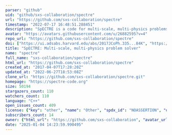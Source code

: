 ```yaml
---
parser: "github"
uid: "github/sxs-collaboration/spectre"
url: "https://github.com/sxs-collaboration/spectre"
timestamp: "2022-07-17 16:48:51.288451"
description: "SpECTRE is a code for multi-scale, multi-physics problems in astrophysics and gravitational physics."
avatar: "https://avatars.githubusercontent.com/u/26882595?v=4"
repo_url: "https://github.com/sxs-collaboration/spectre"
doi: ["https://ui.adsabs.harvard.edu/abs/2017JCoPh.335...84K", "https://ui.adsabs.harvard.edu/abs/2022ascl.soft04012D/abstract"]
title: "SpECTRE: Multi-scale, multi-physics problem solver"
name: "spectre"
full_name: "sxs-collaboration/spectre"
html_url: "https://github.com/sxs-collaboration/spectre"
created_at: "2017-04-07T17:28:20Z"
updated_at: "2022-06-27T18:53:08Z"
clone_url: "https://github.com/sxs-collaboration/spectre.git"
homepage: "https://spectre-code.org"
size: 50194
stargazers_count: 110
watchers_count: 110
language: "C++"
open_issues_count: 409
license: {"key": "other", "name": "Other", "spdx_id": "NOASSERTION", "url": null, "node_id": "MDc6TGljZW5zZTA="}
subscribers_count: 14
owner: {"html_url": "https://github.com/sxs-collaboration", "avatar_url": "https://avatars.githubusercontent.com/u/26882595?v=4", "login": "sxs-collaboration", "type": "Organization"}
date: "2025-01-04 14:23:59.990495"
---
```

